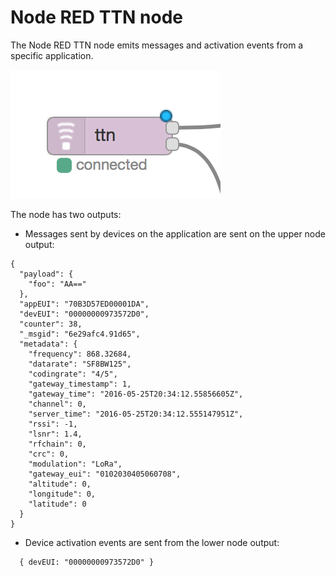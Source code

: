 
# Node RED TTN node

The Node RED TTN node emits messages and activation events from a specific
application.

![Node](node.png)

The node has two outputs:

  - Messages sent by devices on the application are sent on the upper node output:
  ```
  { 
    "payload": {
      "foo": "AA=="
    },
    "appEUI": "70B3D57ED00001DA",
    "devEUI": "00000000973572D0",
    "counter": 38,
    "_msgid": "6e29afc4.91d65",
    "metadata": { 
      "frequency": 868.32684,
      "datarate": "SF8BW125",
      "codingrate": "4/5",
      "gateway_timestamp": 1,
      "gateway_time": "2016-05-25T20:34:12.55856605Z",
      "channel": 0,
      "server_time": "2016-05-25T20:34:12.555147951Z",
      "rssi": -1,
      "lsnr": 1.4,
      "rfchain": 0,
      "crc": 0,
      "modulation": "LoRa",
      "gateway_eui": "0102030405060708",
      "altitude": 0,
      "longitude": 0,
      "latitude": 0
    }
  }
  ```

  - Device activation events are sent from the lower node output:
  ```
    { devEUI: "00000000973572D0" }
  ```
